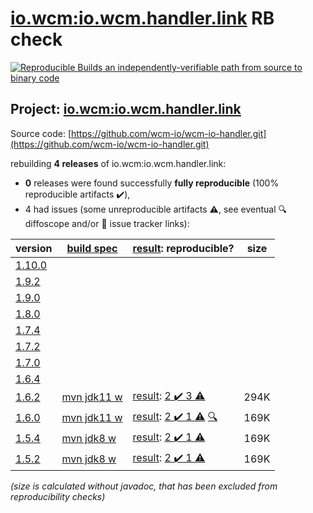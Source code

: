 [io.wcm:io.wcm.handler.link](https://search.maven.org/artifact/io.wcm/io.wcm.handler.link/) RB check
=======

[![Reproducible Builds](https://reproducible-builds.org/images/logos/rb.svg) an independently-verifiable path from source to binary code](https://reproducible-builds.org/)

## Project: [io.wcm:io.wcm.handler.link](https://search.maven.org/artifact/io.wcm/io.wcm.handler.link/)

Source code: [https://github.com/wcm-io/wcm-io-handler.git](https://github.com/wcm-io/wcm-io-handler.git)

rebuilding **4 releases** of io.wcm:io.wcm.handler.link:
- **0** releases were found successfully **fully reproducible** (100% reproducible artifacts :heavy_check_mark:),
- 4 had issues (some unreproducible artifacts :warning:, see eventual :mag: diffoscope and/or :memo: issue tracker links):

| version | [build spec](/BUILDSPEC.md) | [result](https://reproducible-builds.org/docs/jvm/): reproducible? | size |
| -- | --------- | ------ | -- |
| [1.10.0](https://search.maven.org/artifact/io.wcm/io.wcm.handler.link/1.10.0/pom) | | | |
| [1.9.2](https://search.maven.org/artifact/io.wcm/io.wcm.handler.link/1.9.2/pom) | | | |
| [1.9.0](https://search.maven.org/artifact/io.wcm/io.wcm.handler.link/1.9.0/pom) | | | |
| [1.8.0](https://search.maven.org/artifact/io.wcm/io.wcm.handler.link/1.8.0/pom) | | | |
| [1.7.4](https://search.maven.org/artifact/io.wcm/io.wcm.handler.link/1.7.4/pom) | | | |
| [1.7.2](https://search.maven.org/artifact/io.wcm/io.wcm.handler.link/1.7.2/pom) | | | |
| [1.7.0](https://search.maven.org/artifact/io.wcm/io.wcm.handler.link/1.7.0/pom) | | | |
| [1.6.4](https://search.maven.org/artifact/io.wcm/io.wcm.handler.link/1.6.4/pom) | | | |
| [1.6.2](https://search.maven.org/artifact/io.wcm/io.wcm.handler.link/1.6.2/pom) | [mvn jdk11 w](wcm-link-1.6.2.buildspec) | [result](io.wcm.handler.link-1.6.2.buildinfo): [2 :heavy_check_mark:  3 :warning:](io.wcm.handler.link-1.6.2.buildcompare) | 294K |
| [1.6.0](https://search.maven.org/artifact/io.wcm/io.wcm.handler.link/1.6.0/pom) | [mvn jdk11 w](wcm-link-1.6.0.buildspec) | [result](io.wcm.handler.link-1.6.0.buildinfo): [2 :heavy_check_mark:  1 :warning:](io.wcm.handler.link-1.6.0.buildcompare) [:mag:](io.wcm.handler.link-1.6.0.diffoscope) | 169K |
| [1.5.4](https://search.maven.org/artifact/io.wcm/io.wcm.handler.link/1.5.4/pom) | [mvn jdk8 w](wcm-link-1.5.4.buildspec) | [result](io.wcm.handler.link-1.5.4.buildinfo): [2 :heavy_check_mark:  1 :warning:](io.wcm.handler.link-1.5.4.buildcompare) | 169K |
| [1.5.2](https://search.maven.org/artifact/io.wcm/io.wcm.handler.link/1.5.2/pom) | [mvn jdk8 w](wcm-link-1.5.2.buildspec) | [result](io.wcm.handler.link-1.5.2.buildinfo): [2 :heavy_check_mark:  1 :warning:](io.wcm.handler.link-1.5.2.buildcompare) | 169K |

<i>(size is calculated without javadoc, that has been excluded from reproducibility checks)</i>
